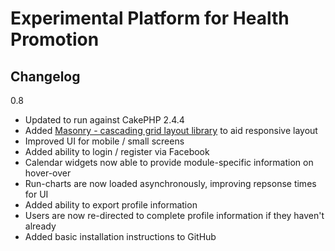 # Experimental Platform for Health Promotion
## Changelog

0.8
* Updated to run against CakePHP 2.4.4
* Added [Masonry - cascading grid layout library](http://masonry.desandro.com/) to aid responsive layout
* Improved UI for mobile / small screens
* Added ability to login / register via Facebook
* Calendar widgets now able to provide module-specific information on hover-over
* Run-charts are now loaded asynchronously, improving repsonse times for UI
* Added ability to export profile information
* Users are now re-directed to complete profile information if they haven't already
* Added basic installation instructions to GitHub
